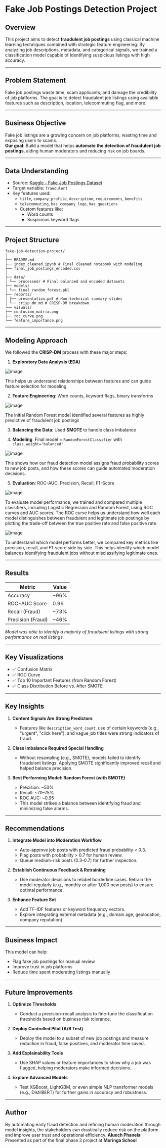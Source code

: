 # Fake Job Postings Detection Project

## Overview

This project aims to detect **fraudulent job postings** using classical machine learning techniques combined with strategic feature engineering. By analyzing job descriptions, metadata, and categorical signals, we trained a classification model capable of identifying suspicious listings with high accuracy.

---

## Problem Statement

Fake job postings waste time, scam applicants, and damage the credibility of job platforms. The goal is to detect fraudulent job listings using available features such as description, location, telecommuting flag, and more.

---

## Business Objective

Fake job listings are a growing concern on job platforms, wasting time and exposing users to scams.  
**Our goal**: Build a model that helps **automate the detection of fraudulent job postings**, aiding human moderators and reducing risk on job boards.

---

## Data Understanding

- Source: [Kaggle - Fake Job Postings Dataset](https://www.kaggle.com/datasets/shivamb/real-or-fake-fake-jobposting-prediction)
- Target variable: `fraudulent`  
- Key features used:
  - `title`, `company_profile`, `description`, `requirements`, `benefits`
  - `telecommuting`, `has_company_logo`, `has_questions`
  - Custom features like:
    - Word counts
    - Suspicious keyword flags

---

## Project Structure
```
fake-job-detection-project/
│
├── README.md
├── index_cleaned.ipynb # Final cleaned notebook with modeling
├── final_job_postings_encoded.csv
│
├── data/
│ └── processed/ # Final balanced and encoded datasets
├── models/
│ └── final_random_forest.pkl
├── reports/
│ ├── presentation.pdf # Non-technical summary slides
│ └── crisp_dm.md # CRISP-DM breakdown
└── visuals/
├── confusion_matrix.png
├── roc_curve.png
└── feature_importance.png

```
---

## Modeling Approach

We followed the **CRISP-DM** process with these major steps:

1. **Exploratory Data Analysis (EDA)**

 ![image](https://github.com/user-attachments/assets/4ea2de65-baa0-4386-bb5a-3b85d6e086a6)

This helps us understand relationships between features and can guide feature selection for modeling.

2. **Feature Engineering**: Word counts, keyword flags, binary transforms

![image](https://github.com/user-attachments/assets/1f4d686b-4527-4108-817a-162246f3d377)

The initial Random Forest model identified several features as highly predictive of fraudulent job postings

3. **Balancing the Data**: Used **SMOTE** to handle class imbalance

4. **Modeling**: Final model = `RandomForestClassifier` with `class_weight='balanced'`

![image](https://github.com/user-attachments/assets/f63d5727-faba-499b-96fb-5cc409e03e71)

This shows how our fraud detection model assigns fraud probability scores to new job posts, and how these scores can guide automated moderation decisions.

5. **Evaluation**: ROC-AUC, Precision, Recall, F1-Score

 ![image](https://github.com/user-attachments/assets/8a743625-ea48-4b6b-8f6a-1ef192c0ea89)

To evaluate model performance, we trained and compared multiple classifiers, including Logistic Regression and Random Forest, using ROC curves and AUC scores. The ROC curve helps us understand how well each model distinguishes between fraudulent and legitimate job postings by plotting the trade-off between the true positive rate and false positive rate.

 ![image](https://github.com/user-attachments/assets/db2ce745-53fb-45d7-a695-4199ae525d87)

To understand which model performs better, we compared key metrics like precision, recall, and F1-score side by side. This helps identify which model balances identifying fraudulent jobs without misclassifying legitimate ones.

---

##  Results

| Metric        | Value |
|---------------|--------|
| Accuracy      | ~96% |
| ROC-AUC Score | 0.96 |
| Recall (Fraud)| ~73% |
| Precision (Fraud)| ~46% |

*Model was able to identify a majority of fraudulent listings with strong performance on real listings.*

---

## Key Visualizations

- ✅ Confusion Matrix  
- ✅ ROC Curve  
- ✅ Top 10 Important Features (from Random Forest)  
- ✅ Class Distribution Before vs. After SMOTE  

---

## Key Insights

1. **Content Signals Are Strong Predictors**
   - Features like `description_word_count`, use of certain keywords (e.g., "urgent", "click here"), and vague job titles were strong indicators of fraud.

2. **Class Imbalance Required Special Handling**
   - Without resampling (e.g., SMOTE), models failed to identify fraudulent listings.
   Applying SMOTE significantly improved recall and helped balance precision.

3. **Best Performing Model: Random Forest (with SMOTE)**
   - Precision: ~50%
   - Recall: ~70–75%
   - ROC AUC: ~0.95  
   - This model strikes a balance between identifying fraud and minimizing false alarms.

---

## **Recommendations**

1. **Integrate Model into Moderation Workflow**
   - Auto-approve job posts with predicted fraud probability < 0.3.
   - Flag posts with probability > 0.7 for human review.
   - Queue medium-risk posts (0.3–0.7) for further inspection.

2. **Establish Continuous Feedback & Retraining**
   - Use moderator decisions to relabel borderline cases.
   Retrain the model regularly (e.g., monthly or after 1,000 new posts) to ensure optimal performance.

3. **Enhance Feature Set**
   - Add TF-IDF features or keyword frequency vectors.
   - Explore integrating external metadata (e.g., domain age, geolocation, company reputation).

---

## Business Impact

This model can help:
- Flag fake job postings for manual review
- Improve trust in job platforms
- Reduce time spent moderating listings manually

---

## Future Improvements

1. **Optimize Thresholds**
   - Conduct a precision–recall analysis to fine-tune the classification thresholds based on business risk tolerance.

2. **Deploy Controlled Pilot (A/B Test)**
   - Deploy the model to a subset of new job postings and measure reduction in fraud, false positives, and moderator time saved.

3. **Add Explainability Tools**
   - Use SHAP values or feature importances to show why a job was flagged, helping moderators make informed decisions.

4. **Explore Advanced Models**
   - Test XGBoost, LightGBM, or even simple NLP transformer models (e.g., DistilBERT) for further gains in accuracy and robustness.

---

## Author

By automating early fraud detection and refining human moderation through model insights, the stakeholders can drastically reduce risk on the platform and improve user trust and operational efficiency.
**Aluoch Phanela**    
Presented as part of the final phase 3 project at **Moringa School**



